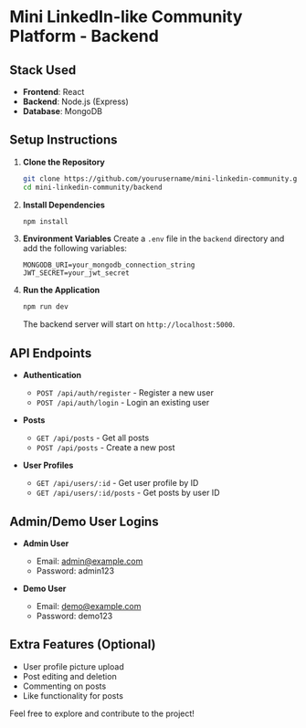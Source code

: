 # Mini LinkedIn-like Community Platform - Backend

## Stack Used
- **Frontend**: React
- **Backend**: Node.js (Express)
- **Database**: MongoDB

## Setup Instructions

1. **Clone the Repository**
   ```bash
   git clone https://github.com/yourusername/mini-linkedin-community.git
   cd mini-linkedin-community/backend
   ```

2. **Install Dependencies**
   ```bash
   npm install
   ```

3. **Environment Variables**
   Create a `.env` file in the `backend` directory and add the following variables:
   ```
   MONGODB_URI=your_mongodb_connection_string
   JWT_SECRET=your_jwt_secret
   ```

4. **Run the Application**
   ```bash
   npm run dev
   ```
   The backend server will start on `http://localhost:5000`.

## API Endpoints

- **Authentication**
  - `POST /api/auth/register` - Register a new user
  - `POST /api/auth/login` - Login an existing user

- **Posts**
  - `GET /api/posts` - Get all posts
  - `POST /api/posts` - Create a new post

- **User Profiles**
  - `GET /api/users/:id` - Get user profile by ID
  - `GET /api/users/:id/posts` - Get posts by user ID

## Admin/Demo User Logins
- **Admin User**
  - Email: admin@example.com
  - Password: admin123

- **Demo User**
  - Email: demo@example.com
  - Password: demo123

## Extra Features (Optional)
- User profile picture upload
- Post editing and deletion
- Commenting on posts
- Like functionality for posts

Feel free to explore and contribute to the project!